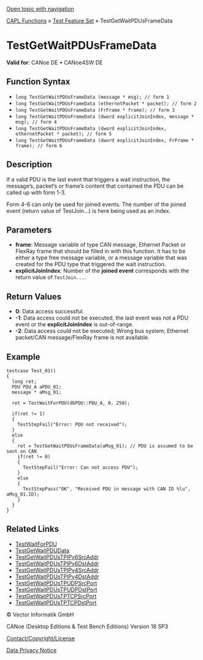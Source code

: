 [Open topic with navigation](../../../../../CANoeDEFamily.htm#Topics/CAPLFunctions/Test/Functions/CAPLfunctionTestGetWaitPDUsFrameData.md)

[CAPL Functions](../../CAPLfunctions.md) » [Test Feature Set](../CAPLfunctionsTFSOverview.md) » TestGetWaitPDUsFrameData

# TestGetWaitPDUsFrameData

**Valid for**: CANoe DE • CANoe4SW DE

## Function Syntax

- `long TestGetWaitPDUsFrameData (message * msg); // form 1`
- `long TestGetWaitPDUsFrameData (ethernetPacket * packet); // form 2`
- `long TestGetWaitPDUsFrameData (FrFrame * frame); // form 3`
- `long TestGetWaitPDUsFrameData (dword explicitJoinIndex, message * msg); // form 4`
- `long TestGetWaitPDUsFrameData (dword explicitJoinIndex, ethernetPacket * packet); // form 5`
- `long TestGetWaitPDUsFrameData (dword explicitJoinIndex, FrFrame * frame); // form 6`

## Description

If a valid PDU is the last event that triggers a wait instruction, the message’s, packet’s or frame’s content that contained the PDU can be called up with form 1-3.

Form 4-6 can only be used for joined events. The number of the joined event (return value of TestJoin...) is here being used as an index.

## Parameters

- **frame**: Message variable of type CAN message, Ethernet Packet or FlexRay frame that should be filled in with this function. It has to be either a type free message variable, or a message variable that was created for the PDU type that triggered the wait instruction.
- **explicitJoinIndex**: Number of the **joined event** corresponds with the return value of `TestJoin...`.

## Return Values

- **0**: Data access successful.
- **-1**: Data access could not be executed, the last event was not a PDU event or the **explicitJoinIndex** is out-of-range.
- **-2**: Data access could not be executed; Wrong bus system; Ethernet packet/CAN message/FlexRay frame is not available.

## Example

```plaintext
testcase Test_01()
{
  long ret;
  PDU PDU_A aPDU_01;
  message * aMsg_01;

  ret = TestWaitForPDU(dbPDU::PDU_A, 0, 250);

  if(ret != 1)
  {
    TestStepFail("Error: PDU not received");
  }
  else
  {
    ret = TestGetWaitPDUsFrameData(aMsg_01); // PDU is assumed to be sent on CAN
    if(ret != 0)
    {
      TestStepFail("Error: Can not access PDU");
    }
    else
    {
      TestStepPass("OK", "Received PDU in message with CAN ID %lu", aMsg_01.ID);
    }
  }
}
```

## Related Links

- [TestWaitForPDU](CAPLfunctionTestWaitForPDU.md)
- [TestGetWaitPDUData](CAPLfunctionTestGetWaitPDUData.md)
- [TestGetWaitPDUsTPIPv6SrcAddr](CAPLfunctionTestGetWaitPDUsTPIPv6SrcAddr.md)
- [TestGetWaitPDUsTPIPv6DstAddr](CAPLfunctionTestGetWaitPDUsTPIPv6DstAddr.md)
- [TestGetWaitPDUsTPIPv4SrcAddr](CAPLfunctionTestGetWaitPDUsTPIPv4SrcAddr.md)
- [TestGetWaitPDUsTPIPv4DstAddr](CAPLfunctionTestGetWaitPDUsTPIPv4DstAddr.md)
- [TestGetWaitPDUsTPUDPSrcPort](CAPLfunctionTestGetWaitPDUsTPUDPSrcPort.md)
- [TestGetWaitPDUsTPUDPDstPort](CAPLfunctionTestGetWaitPDUsTPUDPDstPort.md)
- [TestGetWaitPDUsTPTCPSrcPort](CAPLfunctionTestGetWaitPDUsTPTCPSrcPort.md)
- [TestGetWaitPDUsTPTCPDstPort](CAPLfunctionTestGetWaitPDUsTPTCPDstPort.md)

© Vector Informatik GmbH

CANoe (Desktop Editions & Test Bench Editions) Version 18 SP3

[Contact/Copyright/License](../../../Shared/ContactCopyrightLicense.md)

[Data Privacy Notice](https://www.vector.com/int/en/company/get-info/privacy-policy/)